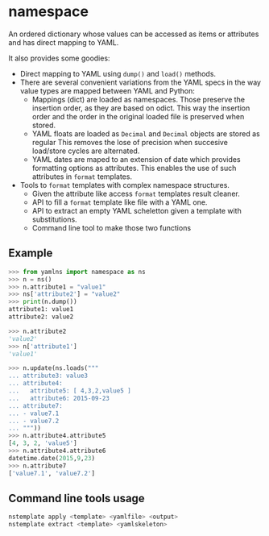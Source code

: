# namespace

An ordered dictionary whose values can be accessed as items or attributes
and has direct mapping to YAML.

It also provides some goodies:

- Direct mapping to YAML using `dump()` and `load()` methods.
- There are several convenient variations from the YAML specs in the way value types are mapped between YAML and Python:
	- Mappings (dict) are loaded as namespaces. Those preserve the insertion order, as they are based on odict.
      This way the insertion order and the order in the original loaded file is preserved when stored.
    - YAML floats are loaded as `Decimal` and `Decimal` objects are stored as regular
      This removes the lose of precision when succesive load/store cycles are alternated.
    - YAML dates are maped to an extension of date which provides formatting options as attributes.
      This enables the use of such attributes in `format` templates.
- Tools to `format` templates with complex namespace structures.
    - Given the attribute like access `format` templates result cleaner.
    - API to fill a `format` template like file with a YAML one.
    - API to extract an empty YAML scheletton given a template with substitutions.
    - Command line tool to make those two functions


## Example

```python
>>> from yamlns import namespace as ns
>>> n = ns()
>>> n.attribute1 = "value1"
>>> ns['attribute2'] = "value2"
>>> print(n.dump())
attribute1: value1
attribute2: value2

>>> n.attribute2
'value2'
>>> n['attribute1']
'value1'

>>> n.update(ns.loads("""
... attribute3: value3
... attribute4:
...   attribute5: [ 4,3,2,value5 ] 
...   attribute6: 2015-09-23
... attribute7:
... - value7.1
... - value7.2
... """))
>>> n.attribute4.attribute5
[4, 3, 2, 'value5']
>>> n.attribute4.attribute6
datetime.date(2015,9,23)
>>> n.attribute7
['value7.1', 'value7.2']
```

## Command line tools usage

```bash
nstemplate apply <template> <yamlfile> <output>
nstemplate extract <template> <yamlskeleton>
```


